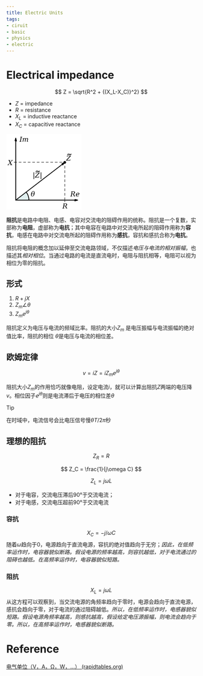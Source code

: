 ```yaml
---
title: Electric Units
tags:
- ciruit
- basic
- physics
- electric
---
```

# Electrical impedance

$$
Z = \sqrt{R^2 + {(X_L-X_C)}^2}
$$


* $Z$ = impedance
* $R$ = resistance
* $X_L$  = inductive reactance
* $X_C$  = capacitive reactance

![](physics/electromagnetism/Basic/attachments/Pasted%20image%2020230330163734.png)

**阻抗**是电路中电阻、电感、电容对交流电的阻碍作用的统称。阻抗是一个复数，实部称为**电阻**，虚部称为**电抗**；其中电容在电路中对交流电所起的阻碍作用称为**容抗**，电感在电路中对交流电所起的阻碍作用称为**感抗**，容抗和感抗合称为**电抗**。

阻抗将电阻的概念加以延伸至交流电路领域，不仅描述*电压与电流的相对振幅*，也描述其*相对相位*。当通过电路的电流是直流电时，电阻与阻抗相等，电阻可以视为相位为零的阻抗。

## 形式

1. $R+jX$
2. $Z_m\angle\theta$
3. $Z_m e^{j\theta}$

阻抗定义为电压与电流的频域比率。阻抗的大小$Z_{m}$ 是电压振幅与电流振幅的绝对值比率，阻抗的相位 $\theta$是电压与电流的相位差。

## 欧姆定律

$$
v = iZ = iZ_m e^{j\theta}
$$

阻抗大小$Z_m$的作用恰巧就像电阻，设定电流$i$，就可以计算出阻抗$Z$两端的电压降$v$。相位因子$e^{j\theta}$则是电流滞后于电压的相位差$\theta$ 

> [!tip] 
> 在时域中，电流信号会比电压信号慢$\theta T/2\pi$秒

## 理想的阻抗
$$
Z_R = R
$$

$$
Z_C = \frac{1}{j\omega C}
$$

$$
Z_L = j \omega L
$$

* 对于电容，交流电压滞后90°于交流电流；
* 对于电感，交流电压超前90°于交流电流

### 容抗

$$
X_C = -j/\omega C
$$
随着$\omega$趋向于0，电源趋向于直流电源，容抗的绝对值趋向于无穷；*因此，在低频率运作时，电容器貌似断路。假设电源的频率越高，则容抗越低，对于电流通过的阻碍也越低。在高频率运作时，电容器貌似短路。*

### 阻抗

$$
X_L = j\omega L
$$
从这方程可以观察到，当交流电源的角频率趋向于零时，电源会趋向于直流电源，感抗会趋向于零，对于电流的通过阻碍越低。*所以，在低频率运作时，电感器貌似短路。假设电源角频率越高，则感抗越高，假设给定电压源振幅，则电流会趋向于零。所以，在高频率运作时，电感器貌似断路。*


# Reference

[电气单位（V，A，Ω，W，...） (rapidtables.org)](https://www.rapidtables.org/zh-CN/electric/Electric_units.html)
